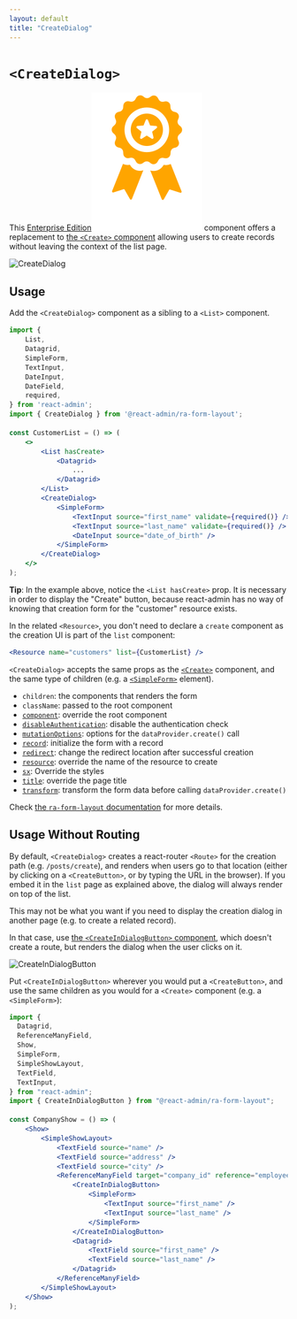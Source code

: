 ```yaml
---
layout: default
title: "CreateDialog"
---
```


# `<CreateDialog>`

This [Enterprise Edition](https://marmelab.com/ra-enterprise)<img class="icon" src="./img/premium.svg" /> component offers a replacement to [the `<Create>` component](./Create.md) allowing users to create records without leaving the context of the list page.

![CreateDialog](https://marmelab.com/ra-enterprise/modules/assets/create-dialog.gif)

## Usage

Add the `<CreateDialog>` component as a sibling to a `<List>` component.

```jsx
import {
    List,
    Datagrid,
    SimpleForm,
    TextInput,
    DateInput,
    DateField,
    required,
} from 'react-admin';
import { CreateDialog } from '@react-admin/ra-form-layout';

const CustomerList = () => (
    <>
        <List hasCreate>
            <Datagrid>
                ...
            </Datagrid>
        </List>
        <CreateDialog>
            <SimpleForm>
                <TextInput source="first_name" validate={required()} />
                <TextInput source="last_name" validate={required()} />
                <DateInput source="date_of_birth" />
            </SimpleForm>
        </CreateDialog>
    </>
);
```

**Tip**: In the example above, notice the `<List hasCreate>` prop. It is necessary in order to display the "Create" button, because react-admin has no way of knowing that creation form for the "customer" resource exists.

In the related `<Resource>`, you don't need to declare a `create` component as the creation UI is part of the `list` component:

```jsx
<Resource name="customers" list={CustomerList} />
```

`<CreateDialog>` accepts the same props as the [`<Create>`](./Create.md) component, and the same type of children (e.g. a [`<SimpleForm>`](./SimpleForm.md) element).

* `children`: the components that renders the form
* `className`: passed to the root component
* [`component`](./Create.md#component): override the root component
* [`disableAuthentication`](./Create.md#disableauthentication): disable the authentication check
* [`mutationOptions`](./Create.md#mutationoptions): options for the `dataProvider.create()` call
* [`record`](./Create.md#record): initialize the form with a record
* [`redirect`](./Create.md#redirect): change the redirect location after successful creation
* [`resource`](./Create.md#resource): override the name of the resource to create
* [`sx`](./Create.md#sx-css-api): Override the styles
* [`title`](./Create.md#title): override the page title
* [`transform`](./Create.md#transform): transform the form data before calling `dataProvider.create()`

Check [the `ra-form-layout` documentation](https://marmelab.com/ra-enterprise/modules/ra-form-layout#createdialog-editdialog--showdialog) for more details.

## Usage Without Routing

By default, `<CreateDialog>` creates a react-router `<Route>` for the creation path (e.g. `/posts/create`), and renders when users go to that location (either by clicking on a `<CreateButton>`, or by typing the URL in the browser). If you embed it in the `list` page as explained above, the dialog will always render on top of the list. 

This may not be what you want if you need to display the creation dialog in another page (e.g. to create a related record).

In that case, use [the `<CreateInDialogButton>` component](./CreateInDialogButton.md), which doesn't create a route, but renders the dialog when the user clicks on it.

![CreateInDialogButton](https://marmelab.com/ra-enterprise/modules/assets/ra-form-layout/latest/CreateInDialogButton.gif)

Put `<CreateInDialogButton>` wherever you would put a `<CreateButton>`, and use the same children as you would for a `<Create>` component (e.g. a `<SimpleForm>`): 

```jsx
import {
  Datagrid,
  ReferenceManyField,
  Show,
  SimpleForm,
  SimpleShowLayout,
  TextField,
  TextInput,
} from "react-admin";
import { CreateInDialogButton } from "@react-admin/ra-form-layout";

const CompanyShow = () => (
    <Show>
        <SimpleShowLayout>
            <TextField source="name" />
            <TextField source="address" />
            <TextField source="city" />
            <ReferenceManyField target="company_id" reference="employees">
                <CreateInDialogButton>
                    <SimpleForm>
                        <TextInput source="first_name" />
                        <TextInput source="last_name" />
                    </SimpleForm>
                </CreateInDialogButton>
                <Datagrid>
                    <TextField source="first_name" />
                    <TextField source="last_name" />
                </Datagrid>
            </ReferenceManyField>
        </SimpleShowLayout>
    </Show>
);
```